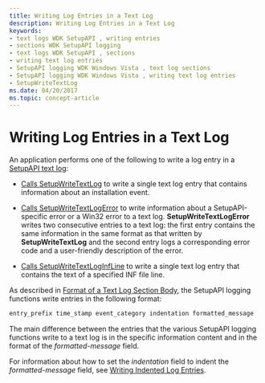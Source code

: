 ```yaml
---
title: Writing Log Entries in a Text Log
description: Writing Log Entries in a Text Log
keywords:
- text logs WDK SetupAPI , writing entries
- sections WDK SetupAPI logging
- text logs WDK SetupAPI , sections
- writing text log entries
- SetupAPI logging WDK Windows Vista , text log sections
- SetupAPI logging WDK Windows Vista , writing text log entries
- SetupWriteTextLog
ms.date: 04/20/2017
ms.topic: concept-article
---
```


# Writing Log Entries in a Text Log


An application performs one of the following to write a log entry in a [SetupAPI text log](setupapi-text-logs.md):

-   [Calls SetupWriteTextLog](calling-setupwritetextlog.md) to write a single text log entry that contains information about an installation event.

-   [Calls SetupWriteTextLogError](calling-setupwritetextlogerror.md) to write information about a SetupAPI-specific error or a Win32 error to a text log. **SetupWriteTextLogError** writes two consecutive entries to a text log: the first entry contains the same information in the same format as that written by **SetupWriteTextLog** and the second entry logs a corresponding error code and a user-friendly description of the error.

-   [Calls SetupWriteTextLogInfLine](calling-setupwritetextloginfline.md) to write a single text log entry that contains the text of a specified INF file line.

As described in [Format of a Text Log Section Body](format-of-a-text-log-section-body.md), the SetupAPI logging functions write entries in the following format:

```cpp
entry_prefix time_stamp event_category indentation formatted_message
```

The main difference between the entries that the various SetupAPI logging functions write to a text log is in the specific information content and in the format of the *formatted-message* field.

For information about how to set the *indentation* field to indent the *formatted-message* field, see [Writing Indented Log Entries](writing-indented-log-entries.md).

 

 





